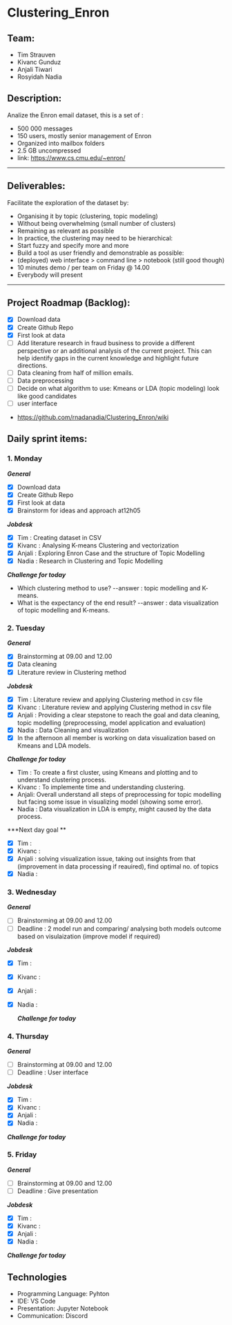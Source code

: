 # Clustering_Enron


## Team:
- Tim Strauven
- Kivanc Gunduz
- Anjali Tiwari
- Rosyidah Nadia

## Description:

Analize the Enron email dataset, this is a set of :
- 500 000 messages
- 150 users, mostly senior management of Enron
- Organized into mailbox folders
- 2.5 GB uncompressed
- link: https://www.cs.cmu.edu/~enron/
---
## Deliverables:

 Facilitate the exploration of the dataset by:
-  Organising it by topic (clustering, topic modeling)
- Without being overwhelming (small number of clusters)
- Remaining as relevant as possible
- In practice, the clustering may need to be hierarchical:
- Start fuzzy and specify more and more
- Build a tool as user friendly and demonstrable as possible:
- (deployed) web interface > command line > notebook (still good though)
- 10 minutes demo / per team on Friday @ 14.00
- Everybody will present
---

## Project Roadmap (Backlog):

- [X] Download data
- [X] Create Github Repo
- [X] First look at data
- [ ] Add literature research in fraud business to provide a different perspective or an additional analysis of the current project. This can help identify gaps in the current knowledge and highlight future directions. 
- [ ] Data cleaning from half of million emails. 
- [ ] Data preprocessing 
- [ ] Decide on what algorithm to use: Kmeans or LDA (topic modeling) look like good candidates
- [ ] user interface

 - https://github.com/rnadanadia/Clustering_Enron/wiki 
## Daily sprint items:

### 1. Monday
   ***General***
   - [X] Download data
   - [X] Create Github Repo
   - [X] First look at data
   - [X] Brainstorm for ideas and approach at12h05
   
   ***Jobdesk***
   - [X] Tim : Creating dataset in CSV 
   - [X] Kivanc : Analysing K-means Clustering and vectorization
   - [X] Anjali : Exploring Enron Case and the structure of Topic Modelling 
   - [X] Nadia : Research in Clustering and Topic Modelling
   
   ***Challenge for today***
   - Which clustering method to use? --answer : topic modelling and K- means.
   - What is the expectancy of the end result? --answer :  data visualization of topic modelling and K-means.
   
### 2. Tuesday
   ***General***
   - [X] Brainstorming at 09.00 and 12.00
   - [X] Data cleaning
   - [X] Literature review in Clustering method
   
   ***Jobdesk***
   - [X] Tim : Literature review and applying Clustering method in csv file
   - [X] Kivanc : Literature review and applying Clustering method in csv file
   - [X] Anjali : Providing a clear stepstone to reach the goal and data cleaning, topic modelling (preprocessing, model application and evaluation)
   - [X] Nadia : Data Cleaning and visualization
   - [X] In the afternoon all member is working on data visualization based on Kmeans and LDA models. 
   
   ***Challenge for today***
   - Tim : To create a first cluster, using Kmeans and plotting and to understand clustering process. 
   - Kivanc : To implemente time and understanding clustering.
   - Anjali: Overall understand all steps of preprocessing for topic modelling but facing some issue in  visualizing  model (showing some error).
   - Nadia : Data visualization in LDA is empty, might caused by the data process.
   
   ***Next day goal **
     
   - [X] Tim : 
   - [X] Kivanc : 
   - [X] Anjali : solving visualization issue, taking out insights from that (improvement in data processing if reauired), find optimal no. of topics 
   - [X] Nadia : 
   
### 3. Wednesday
   ***General***
   - [ ] Brainstorming at 09.00 and 12.00
   - [ ] Deadline : 2 model run  and comparing/ analysing both models outcome based on visulaization (improve model if required)

   ***Jobdesk***
   - [X] Tim : 
   - [X] Kivanc : 
   - [X] Anjali : 
   - [X] Nadia : 
   
     ***Challenge for today***

### 4. Thursday
   ***General***
   - [ ] Brainstorming at 09.00 and 12.00
   - [ ] Deadline : User interface 

   ***Jobdesk***
   - [X] Tim : 
   - [X] Kivanc :
   - [X] Anjali : 
   - [X] Nadia : 
   
   ***Challenge for today***
    
    
### 5. Friday
   ***General***
   - [ ] Brainstorming at 09.00 and 12.00
   - [ ] Deadline : Give presentation 

   ***Jobdesk***
   - [X] Tim : 
   - [X] Kivanc : 
   - [X] Anjali : 
   - [X] Nadia : 
   
   ***Challenge for today***
    
    
## Technologies

- Programming Language: Pyhton
- IDE: VS Code
- Presentation: Jupyter Notebook
- Communication: Discord
